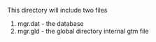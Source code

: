 This directory will include two files
1. mgr.dat - the database
2. mgr.gld - the global directory internal gtm file

